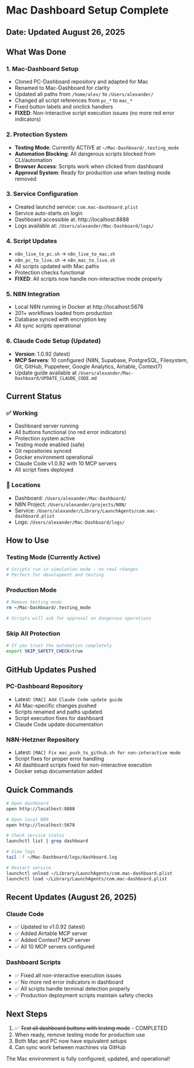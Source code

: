 # Mac Dashboard Setup Complete

## Date: Updated August 26, 2025

## What Was Done

### 1. Mac-Dashboard Setup
- Cloned PC-Dashboard repository and adapted for Mac
- Renamed to Mac-Dashboard for clarity
- Updated all paths from `/home/alex/` to `/Users/alexander/`
- Changed all script references from `pc_*` to `mac_*`
- Fixed button labels and onclick handlers
- **FIXED**: Non-interactive script execution issues (no more red error indicators)

### 2. Protection System
- **Testing Mode**: Currently ACTIVE at `~/Mac-Dashboard/.testing_mode`
- **Automation Blocking**: All dangerous scripts blocked from CLI/automation
- **Browser Access**: Scripts work when clicked from dashboard
- **Approval System**: Ready for production use when testing mode removed

### 3. Service Configuration
- Created launchd service: `com.mac-dashboard.plist`
- Service auto-starts on login
- Dashboard accessible at: http://localhost:8888
- Logs available at: `/Users/alexander/Mac-Dashboard/logs/`

### 4. Script Updates
- `n8n_live_to_pc.sh` → `n8n_live_to_mac.sh`
- `n8n_pc_to_live.sh` → `n8n_mac_to_live.sh`
- All scripts updated with Mac paths
- Protection checks functional
- **FIXED**: All scripts now handle non-interactive mode properly

### 5. N8N Integration
- Local N8N running in Docker at http://localhost:5678
- 201+ workflows loaded from production
- Database synced with encryption key
- All sync scripts operational

### 6. Claude Code Setup (Updated)
- **Version**: 1.0.92 (latest)
- **MCP Servers**: 10 configured (N8N, Supabase, PostgreSQL, Filesystem, Git, GitHub, Puppeteer, Google Analytics, Airtable, Context7)
- Update guide available at `/Users/alexander/Mac-Dashboard/UPDATE_CLAUDE_CODE.md`

## Current Status

### ✅ Working
- Dashboard server running
- All buttons functional (no red error indicators)
- Protection system active
- Testing mode enabled (safe)
- Git repositories synced
- Docker environment operational
- Claude Code v1.0.92 with 10 MCP servers
- All script fixes deployed

### 📁 Locations
- Dashboard: `/Users/alexander/Mac-Dashboard/`
- N8N Project: `/Users/alexander/projects/N8N/`
- Service: `/Users/alexander/Library/LaunchAgents/com.mac-dashboard.plist`
- Logs: `/Users/alexander/Mac-Dashboard/logs/`

## How to Use

### Testing Mode (Currently Active)
```bash
# Scripts run in simulation mode - no real changes
# Perfect for development and testing
```

### Production Mode
```bash
# Remove testing mode
rm ~/Mac-Dashboard/.testing_mode

# Scripts will ask for approval on dangerous operations
```

### Skip All Protection
```bash
# If you trust the automation completely
export SKIP_SAFETY_CHECK=true
```

## GitHub Updates Pushed

### PC-Dashboard Repository
- Latest: `[MAC] Add Claude Code update guide`
- All Mac-specific changes pushed
- Scripts renamed and paths updated
- Script execution fixes for dashboard
- Claude Code update documentation

### N8N-Hetzner Repository  
- Latest: `[MAC] Fix mac_push_to_github.sh for non-interactive mode`
- Script fixes for proper error handling
- All dashboard scripts fixed for non-interactive execution
- Docker setup documentation added

## Quick Commands

```bash
# Open dashboard
open http://localhost:8888

# Open local N8N
open http://localhost:5678

# Check service status
launchctl list | grep dashboard

# View logs
tail -f ~/Mac-Dashboard/logs/dashboard.log

# Restart service
launchctl unload ~/Library/LaunchAgents/com.mac-dashboard.plist
launchctl load ~/Library/LaunchAgents/com.mac-dashboard.plist
```

## Recent Updates (August 26, 2025)

### Claude Code
- ✅ Updated to v1.0.92 (latest)
- ✅ Added Airtable MCP server
- ✅ Added Context7 MCP server
- ✅ All 10 MCP servers configured

### Dashboard Scripts
- ✅ Fixed all non-interactive execution issues
- ✅ No more red error indicators in dashboard
- ✅ All scripts handle terminal detection properly
- ✅ Production deployment scripts maintain safety checks

## Next Steps

1. ✅ ~~Test all dashboard buttons with testing mode~~ - COMPLETED
2. When ready, remove testing mode for production use
3. Both Mac and PC now have equivalent setups
4. Can sync work between machines via GitHub

The Mac environment is fully configured, updated, and operational!